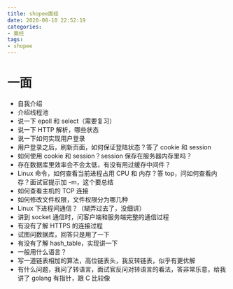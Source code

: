 ```yaml
---
title: shopee面经
date: 2020-08-10 22:52:19
categories:
- 面经
tags:
- shopee
---
```


# 一面

- 自我介绍
- 介绍线程池
- 说一下 epoll 和 select（需要复习）
- 说一下 HTTP 解析，哪些状态
- 说一下如何实现用户登录
- 用户登录之后，刷新页面，如何保证登陆状态？答了 cookie 和 session
- 如何使用 cookie 和 session？session 保存在服务器内存里吗？
- 存在数据库里效率会不会太低，有没有用过缓存中间件？
- Linux 命令，如何查看当前进程占用 CPU 和 内存？答 top，问如何查看内存？面试官提示加 -m，这个要总结
- 如何查看主机的 TCP 连接
- 如何修改文件权限，文件权限分为哪几种
- Linux 下进程间通信？（糊弄过去了，没细讲）
- 讲到 socket 通信时，问客户端和服务端完整的通信过程
- 有没有了解 HTTPS 的连接过程
- 试图问数据库，回答只是用了一下
- 有没有了解 hash_table，实现讲一下
- 一般用什么语言？
- 写一道链表相加的算法，高位链表头，我反转链表，似乎有更优解
- 有什么问题，我问了转语言，面试官反问对转语言的看法，答非常乐意，给我讲了 golang 有指针，跟 C 比较像
